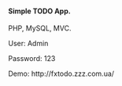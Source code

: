 <h4>Simple TODO App.</h4><p>
PHP, MySQL, MVC.<p>
User: Admin<p>
Password: 123<p>
Demo: http://fxtodo.zzz.com.ua/